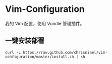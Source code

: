 # Vim-Configuration

我的 Vim 配置，使用 Vundle 管理插件。


## 一键安装部署

```shell
curl -L https://raw.github.com/chrisniael/vim-configuration/master/install.sh | sh
```
